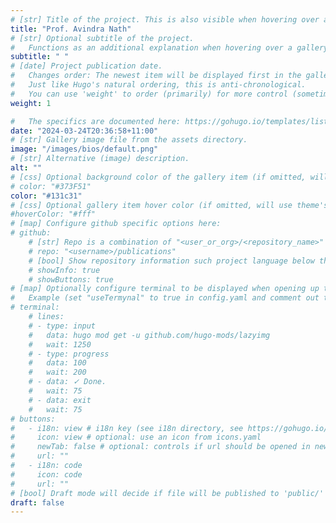 ```yaml
---
# [str] Title of the project. This is also visible when hovering over a gallery item.
title: "Prof. Avindra Nath"
# [str] Optional subtitle of the project. 
#   Functions as an additional explanation when hovering over a gallery item (comment out the following line).
subtitle: " "
# [date] Project publication date.
#   Changes order: The newest item will be displayed first in the gallery. 
#   Just like Hugo's natural ordering, this is anti-chronological.
#   You can use 'weight' to order (primarily) for more control (sometimes it makes sense to put old items before new ones).
weight: 1

#   The specifics are documented here: https://gohugo.io/templates/lists/#order-content
date: "2024-03-24T20:36:58+11:00"
# [str] Gallery image file from the assets directory. 
image: "/images/bios/default.png"
# [str] Alternative (image) description.
alt: ""
# [css] Optional background color of the gallery item (if omitted, will use theme's fallback).
# color: "#373F51"
color: "#131c31"
# [css] Optional gallery item hover color (if omitted, will use theme's fallback).
#hoverColor: "#fff"
# [map] Configure github specific options here:
# github: 
    # [str] Repo is a combination of "<user_or_org>/<repository_name>"
    # repo: "<username>/publications"
    # [bool] Show repository information such project language below the buttons.
    # showInfo: true
    # showButtons: true
# [map] Optionally configure terminal to be displayed when opening up the gallery item:
#   Example (set "useTermynal" to true in config.yaml and comment out to test it):
# terminal:
    # lines:
    # - type: input
    #   data: hugo mod get -u github.com/hugo-mods/lazyimg 
    #   wait: 1250
    # - type: progress
    #   data: 100
    #   wait: 200
    # - data: ✓ Done.
    #   wait: 75
    # - data: exit
    #   wait: 75
# buttons:
#   - i18n: view # i18n key (see i18n directory, see https://gohugo.io/functions/i18n/)
#     icon: view # optional: use an icon from icons.yaml
#     newTab: false # optional: controls if url should be opened in new tab
#     url: ""
#   - i18n: code 
#     icon: code
#     url: ""
# [bool] Draft mode will decide if file will be published to 'public/' directory.
draft: false
---
```


